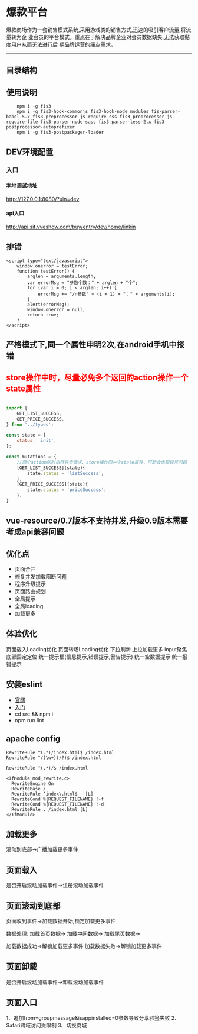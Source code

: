 爆款平台
==========

爆款商场作为一套销售模式系统,采用游戏类的销售方式,迅速的吸引客户流量,将流量转为企
业会员的平台模式。重点在于解决品牌企业对会员数据缺失,无法获取黏度用户从而无法进行后
期品牌运营的痛点需求。

----------

## 目录结构



## 使用说明
```
	npm i -g fis3
	npm i -g fis3-hook-commonjs fis3-hook-node_modules fis-parser-babel-5.x fis3-preprocessor-js-require-css fis3-preprocessor-js-require-file fis3-parser-node-sass fis3-parser-less-2.x fis3-postprocessor-autoprefixer
	npm i -g fis3-postpackager-loader

```

## DEV环境配置

### 入口

#### 本地调试地址

http://127.0.0.1:8080/?uin=dev

#### api入口
http://api.sit.vveshow.com/buy/entry/dev/home/linkin


## 排错
```
<script type="text/javascript">
    window.onerror = testError;
    function testError() {
        arglen = arguments.length;
        var errorMsg = "参数个数：" + arglen + "个";
        for (var i = 0; i < arglen; i++) {
            errorMsg += "/n参数" + (i + 1) + "：" + arguments[i];
        }
        alert(errorMsg);
        window.onerror = null;
        return true;
    }
</script>
```

## 严格模式下,同一个属性申明2次,在android手机中报错
## <font color="red">store操作中时，尽量必免多个返回的action操作一个state属性</font>
```js

import {
    GET_LIST_SUCCESS,
    GET_PRICE_SUCCESS,
} from '../types';

const state = {
    status: 'init',
};

const mutations = {
    //两个action同时执行异步请求，store操作同一个state属性，可能会出现异常问题
    [GET_LIST_SUCCESS](state){
        state.status = 'listSuccess';
    },
    [GET_PRICE_SUCCESS](state){
        state.status = 'priceSuccess';
    },
}

```

## vue-resource/0.7版本不支持并发,升级0.9版本需要考虑api兼容问题

## 优化点
* 页面合并
* 修复并发加载阻断问题
* 程序升级提示
* 页面路由规划
* 全局提示
* 全局loading
* 加载更多

## 体验优化
页面载入Loading优化
页面转场Loading优化
下拉刷新
上拉加载更多
input聚焦底部固定定位
统一提示框(信息提示,错误提示,警告提示)
统一空数据提示
统一报错提示



## 安装eslint
* [官网](http://eslint.org/)
* [入门](http://eslint.org/docs/user-guide/getting-started)
* cd src && npm i
* npm run lint

## apache config

```
RewriteRule ^(.*)/index.html$ /index.html
RewriteRule ^/(\w+)(/?)$ /index.html

RewriteRule ^(.*)/$ /index.html

```

```
<IfModule mod_rewrite.c>
  RewriteEngine On
  RewriteBase /
  RewriteRule ^index\.html$ - [L]
  RewriteCond %{REQUEST_FILENAME} !-f
  RewriteCond %{REQUEST_FILENAME} !-d
  RewriteRule . /index.html [L]
</IfModule>
```

## 加载更多
滚动到底部->广播加载更多事件


## 页面载入
是否开启滚动加载事件->注册滚动加载事件

## 页面滚动到底部

页面收到事件->加载数据开始,锁定加载更多事件

数据处理:
加载首页数据->
加载中间数据->
加载尾页数据->

加载数据成功->解锁加载更多事件
加载数据失败->解锁加载更多事件

## 页面卸载
是否开启滚动加载事件->卸载滚动加载事件

## 页面入口
1、追加from=groupmessage&isappinstalled=0参数导致分享验签失败
2、Safari跨域访问受限制
3、切换商城


